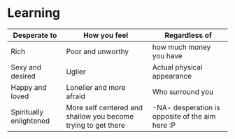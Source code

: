 # Learning

| Desperate to | How you feel | Regardless of |
|--------------|--------------|---------------|
| Rich         | Poor and unworthy | how much money you have|
| Sexy and desired | Uglier | Actual physical appearance |
| Happy and loved | Lonelier and more afraid | Who surround you | 
| Spiritually enlightened | More self centered and shallow you become trying to get there | -NA- desperation is opposite of the aim here :P |
